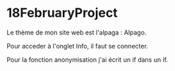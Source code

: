 # 18FebruaryProject

Le thème de mon site web est l'alpaga : Alpago.

Pour acceder à l'onglet Info, il faut se connecter.

Pour la fonction anonymisation j'ai écrit un if dans un if.







